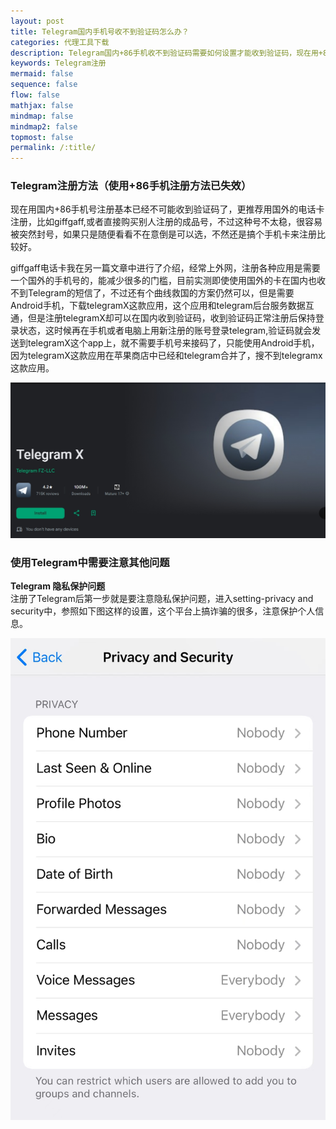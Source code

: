 ```yaml
---
layout: post
title: Telegram国内手机号收不到验证码怎么办？
categories: 代理工具下载
description: Telegram国内+86手机收不到验证码需要如何设置才能收到验证码，现在用+86手机号注册基本已经不可能收到验证码了，更推荐用国外的电话卡注册，比如giffgaff,或者直接购买别人注册的成品号，不过这种号不太稳，很容易被突然封号，如果只是随便看看不在意倒是可以选，不然还是搞个手机卡来注册比较稳定可靠
keywords: Telegram注册
mermaid: false
sequence: false
flow: false
mathjax: false
mindmap: false
mindmap2: false
topmost: false
permalink: /:title/
---
```

### Telegram注册方法（使用+86手机注册方法已失效）

现在用国内+86手机号注册基本已经不可能收到验证码了，更推荐用国外的电话卡注册，比如giffgaff,或者直接购买别人注册的成品号，不过这种号不太稳，很容易被突然封号，如果只是随便看看不在意倒是可以选，不然还是搞个手机卡来注册比较好。

giffgaff电话卡我在另一篇文章中进行了介绍，经常上外网，注册各种应用是需要一个国外的手机号的，能减少很多的门槛，目前实测即使使用国外的卡在国内也收不到Telegram的短信了，不过还有个曲线救国的方案仍然可以，但是需要Android手机，下载telegramX这款应用，这个应用和telegram后台服务数据互通，但是注册telegramX却可以在国内收到验证码，收到验证码正常注册后保持登录状态，这时候再在手机或者电脑上用新注册的账号登录telegram,验证码就会发送到telegramX这个app上，就不需要手机号来接码了，只能使用Android手机，因为telegramX这款应用在苹果商店中已经和telegram合并了，搜不到telegramx这款应用。

![telegramx](/images/posts/telegramx/telegramx.png)

### 使用Telegram中需要注意其他问题


**Telegram 隐私保护问题**  
注册了Telegram后第一步就是要注意隐私保护问题，进入setting-privacy and security中，参照如下图这样的设置，这个平台上搞诈骗的很多，注意保护个人信息。

![setting](/images/posts/telegramx/privacy.jpg)
